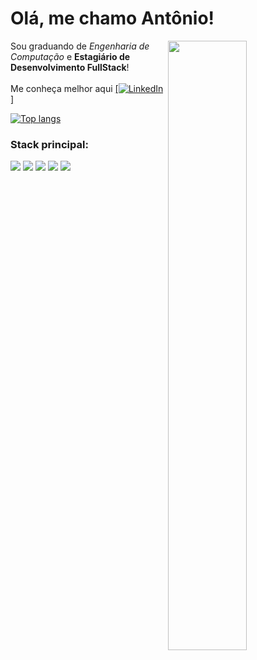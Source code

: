 <h1>Olá, me chamo Antônio!</h1>

<img align="right" width="50%" src="http://cdn.lowgif.com/full/0cdbe2e378c7871e-.gif"/>

Sou graduando de *Engenharia de Computação* e **Estagiário de Desenvolvimento FullStack**!
<br/>
<br/>
Me conheça melhor aqui [[![LinkedIn](https://i.stack.imgur.com/gVE0j.png)]](https://www.linkedin.com/in/agamaral)
&nbsp;

[![Top langs](https://github-readme-stats.vercel.app/api/top-langs/?username=agamaral&layout=default&theme=light)](https://github.com/agamaral/github-readme-stats)

### Stack principal:

<p>
  <img src="https://img.shields.io/badge/-NodeJs-339933?logo=node.js&logoColor=white&style=flat-square"/>
  <img src="https://img.shields.io/badge/-Javascript-F7DF1E?logo=javascript&logoColor=383836&style=flat-square"/>
  <img src="https://img.shields.io/badge/-Typescript-3178C6?logo=typescript&logoColor=white&style=flat-square"/>
  <img src="https://img.shields.io/badge/-HTML5-E34F26?logo=html5&logoColor=white&style=flat-square"/>
  <img src="https://img.shields.io/badge/-CSS3-1572B6?logo=css3&logoColor=white&style=flat-square"/>
</p>
